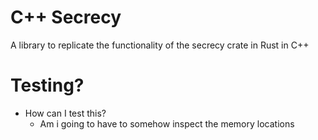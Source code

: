 # C++ Secrecy

A library to replicate the functionality of the secrecy crate in Rust in C++


# Testing? 

* How can I test this?
  * Am i going to have to somehow inspect the memory locations